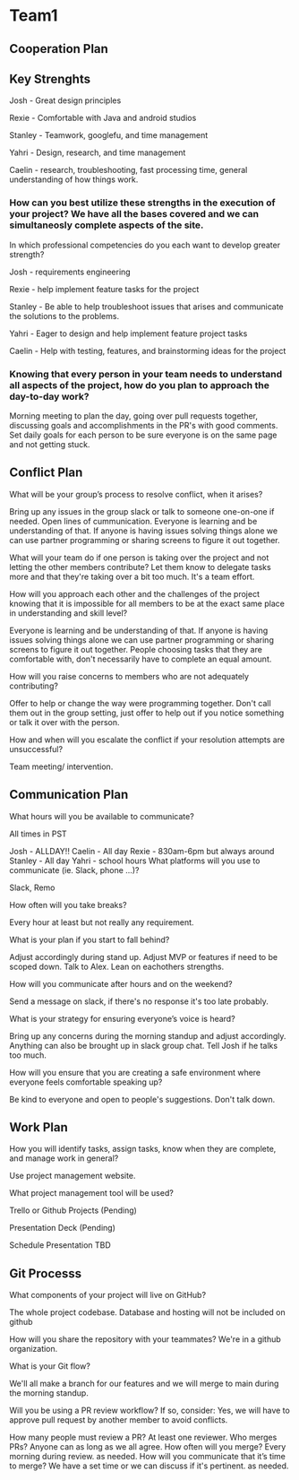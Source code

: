# Team1

## Cooperation Plan

## Key Strenghts

Josh - Great design principles

Rexie - Comfortable with Java and android studios

Stanley - Teamwork, googlefu, and time management

Yahri - Design, research, and time management

Caelin - research, troubleshooting, fast processing time, general understanding of how things work.

### How can you best utilize these strengths in the execution of your project? We have all the bases covered and we can simultaneosly complete aspects of the site.

In which professional competencies do you each want to develop greater strength?

Josh - requirements engineering

Rexie - help implement feature tasks for the project

Stanley - Be able to help troubleshoot issues that arises and communicate the solutions to the problems.

Yahri - Eager to design and help implement feature project tasks

Caelin - Help with testing, features, and brainstorming ideas for the project

### Knowing that every person in your team needs to understand all aspects of the project, how do you plan to approach the day-to-day work?

Morning meeting to plan the day, going over pull requests together, discussing goals and accomplishments in the PR's with good comments. Set daily goals for each person to be sure everyone is on the same page and not getting stuck.

## Conflict Plan

What will be your group’s process to resolve conflict, when it arises?

Bring up any issues in the group slack or talk to someone one-on-one if needed. Open lines of cummunication. Everyone is learning and be understanding of that. If anyone is having issues solving things alone we can use partner programming or sharing screens to figure it out together.

What will your team do if one person is taking over the project and not letting the other members contribute?
Let them know to delegate tasks more and that they're taking over a bit too much. It's a team effort.

How will you approach each other and the challenges of the project knowing that it is impossible for all members to be at the exact same place in understanding and skill level?

Everyone is learning and be understanding of that. If anyone is having issues solving things alone we can use partner programming or sharing screens to figure it out together. People choosing tasks that they are comfortable with, don't necessarily have to complete an equal amount.

How will you raise concerns to members who are not adequately contributing?

Offer to help or change the way were programming together. Don't call them out in the group setting, just offer to help out if you notice something or talk it over with the person.

How and when will you escalate the conflict if your resolution attempts are unsuccessful?

Team meeting/ intervention.

## Communication Plan

What hours will you be available to communicate?

All times in PST

Josh - ALLDAY!!
Caelin - All day
Rexie - 830am-6pm but always around
Stanley - All day
Yahri - school hours 
What platforms will you use to communicate (ie. Slack, phone …)?

Slack, Remo

How often will you take breaks?

Every hour at least but not really any requirement.

What is your plan if you start to fall behind?

Adjust accordingly during stand up. Adjust MVP or features if need to be scoped down. Talk to Alex. Lean on eachothers strengths.

How will you communicate after hours and on the weekend?

Send a message on slack, if there's no response it's too late probably.

What is your strategy for ensuring everyone’s voice is heard?

Bring up any concerns during the morning standup and adjust accordingly. Anything can also be brought up in slack group chat. Tell Josh if he talks too much.

How will you ensure that you are creating a safe environment where everyone feels comfortable speaking up?

Be kind to everyone and open to people's suggestions. Don't talk down.

## Work Plan

How you will identify tasks, assign tasks, know when they are complete, and manage work in general?

Use project management website.

What project management tool will be used?

Trello or Github Projects (Pending)

Presentation Deck (Pending)

Schedule Presentation TBD

## Git Processs

What components of your project will live on GitHub?

The whole project codebase. Database and hosting will not be included on github

How will you share the repository with your teammates?
We're in a github organization.

What is your Git flow?

We'll all make a branch for our features and we will merge to main during the morning standup.

Will you be using a PR review workflow? If so, consider: Yes, we will have to approve pull request by another member to avoid conflicts.

How many people must review a PR? At least one reviewer.
Who merges PRs?
Anyone can as long as we all agree.
How often will you merge?
Every morning during review. as needed.
How will you communicate that it’s time to merge? We have a set time or we can discuss if it's pertinent. as needed.

